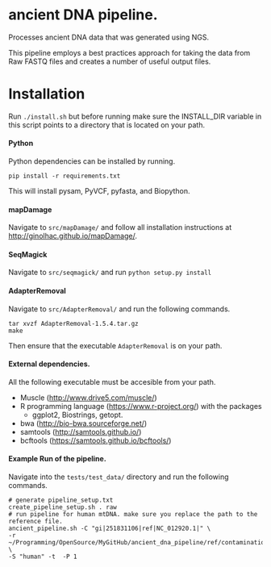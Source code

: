 ancient DNA pipeline.
====================

Processes ancient DNA data that was generated using NGS.

This pipeline employs a best practices approach for taking the data
from Raw FASTQ files and creates a number of useful output files.


Installation
============

Run ```./install.sh``` but before running make sure the INSTALL_DIR variable in this script points to a directory
that is located on your path.

#### Python

Python dependencies can be installed by running.

    pip install -r requirements.txt

This will install pysam, PyVCF, pyfasta, and Biopython.

#### mapDamage

Navigate to ```src/mapDamage/``` and follow all installation instructions at http://ginolhac.github.io/mapDamage/.

#### SeqMagick

Navigate to ```src/seqmagick/``` and run ```python setup.py install```

#### AdapterRemoval

Navigate to ```src/AdapterRemoval/``` and run the following commands.

    tar xvzf AdapterRemoval-1.5.4.tar.gz
    make

Then ensure that the executable ```AdapterRemoval``` is on your path. 
#### External dependencies.

All the following executable must be accesible from your path.

- Muscle (http://www.drive5.com/muscle/)
- R programming language (https://www.r-project.org/) with the packages
    - ggplot2, Biostrings, getopt.
- bwa (http://bio-bwa.sourceforge.net/)
- samtools (http://samtools.github.io/)
- bcftools (https://samtools.github.io/bcftools/)


#### Example Run of the pipeline.

Navigate into the ```tests/test_data/``` directory and run the following commands.

    # generate pipeline_setup.txt 
    create_pipeline_setup.sh . raw
    # run pipeline for human mtDNA. make sure you replace the path to the reference file. 
    ancient_pipeline.sh -C "gi|251831106|ref|NC_012920.1|" \
    -r ~/Programming/OpenSource/MyGitHub/ancient_dna_pipeline/ref/contamination.fa  \ 
    -S "human" -t  -P 1
    







